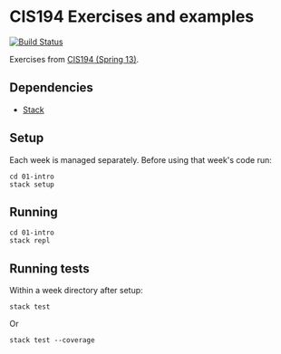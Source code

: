 # CIS194 Exercises and examples

[![Build Status](https://travis-ci.org/danielholmes/cis194-spring-13.svg?branch=master)](https://travis-ci.org/danielholmes/cis194-spring-13)

Exercises from [CIS194 (Spring 13)](http://www.seas.upenn.edu/~cis194/spring13/).


## Dependencies

 - [Stack](https://www.haskellstack.org/)


## Setup

Each week is managed separately. Before using that week's code run:

```
cd 01-intro
stack setup
```


## Running

```
cd 01-intro
stack repl
```


## Running tests

Within a week directory after setup:

```
stack test
```

Or

```
stack test --coverage
```
